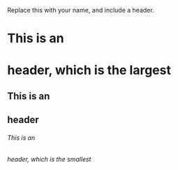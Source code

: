 Replace this with your name, and include a header.

# This is an <h1> header, which is the largest

## This is an <h2> header

###### This is an <h6> header, which is the smallest







